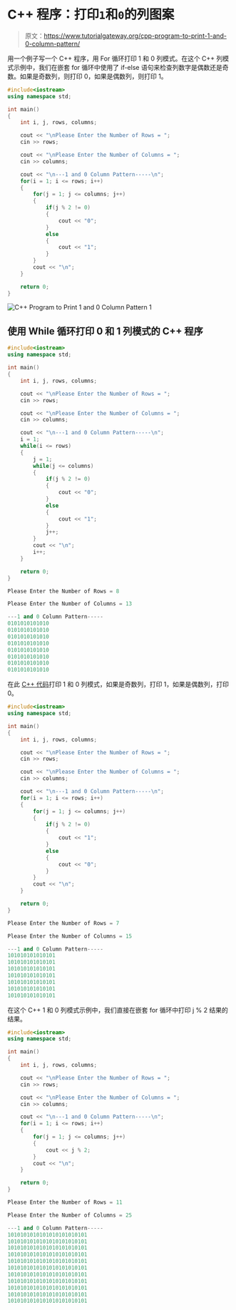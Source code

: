 # C++ 程序：打印`1`和`0`的列图案

> 原文：<https://www.tutorialgateway.org/cpp-program-to-print-1-and-0-column-pattern/>

用一个例子写一个 C++ 程序，用 For 循环打印 1 和 0 列模式。在这个 C++ 列模式示例中，我们在嵌套 for 循环中使用了 if-else 语句来检查列数字是偶数还是奇数。如果是奇数列，则打印 0，如果是偶数列，则打印 1。

```cpp
#include<iostream>
using namespace std;

int main()
{
	int i, j, rows, columns;

    cout << "\nPlease Enter the Number of Rows = ";
    cin >> rows;

    cout << "\nPlease Enter the Number of Columns = ";
    cin >> columns;

    cout << "\n---1 and 0 Column Pattern-----\n";
    for(i = 1; i <= rows; i++)
    {
    	for(j = 1; j <= columns; j++)
		{
			if(j % 2 != 0)
			{
				cout << "0";
			}
			else
			{
				cout << "1";
			}       	
        }
        cout << "\n";
    }

 	return 0;
}
```

![C++ Program to Print 1 and 0 Column Pattern 1](img/46b923dd514698dba3b25a2728c7a7e9.png)

## 使用 While 循环打印 0 和 1 列模式的 C++ 程序

```cpp
#include<iostream>
using namespace std;

int main()
{
	int i, j, rows, columns;

    cout << "\nPlease Enter the Number of Rows = ";
    cin >> rows;

    cout << "\nPlease Enter the Number of Columns = ";
    cin >> columns;

    cout << "\n---1 and 0 Column Pattern-----\n";
    i = 1; 
    while(i <= rows)
    {
    	j = 1; 
    	while(j <= columns)
		{
			if(j % 2 != 0)
			{
				cout << "0";
			}
			else
			{
				cout << "1";
			}   
			j++;    	
        }
        cout << "\n";
        i++;
    }

 	return 0;
}
```

```cpp
Please Enter the Number of Rows = 8

Please Enter the Number of Columns = 13

---1 and 0 Column Pattern-----
0101010101010
0101010101010
0101010101010
0101010101010
0101010101010
0101010101010
0101010101010
0101010101010
```

在此 [C++ 代码](https://www.tutorialgateway.org/cpp-programs/)打印 1 和 0 列模式，如果是奇数列，打印 1，如果是偶数列，打印 0。

```cpp
#include<iostream>
using namespace std;

int main()
{
	int i, j, rows, columns;

    cout << "\nPlease Enter the Number of Rows = ";
    cin >> rows;

    cout << "\nPlease Enter the Number of Columns = ";
    cin >> columns;

    cout << "\n---1 and 0 Column Pattern-----\n";
    for(i = 1; i <= rows; i++)
    {
    	for(j = 1; j <= columns; j++)
		{
			if(j % 2 != 0)
			{
				cout << "1";
			}
			else
			{
				cout << "0";
			}       	
        }
        cout << "\n";
    }

 	return 0;
}
```

```cpp
Please Enter the Number of Rows = 7

Please Enter the Number of Columns = 15

---1 and 0 Column Pattern-----
101010101010101
101010101010101
101010101010101
101010101010101
101010101010101
101010101010101
101010101010101
```

在这个 C++ 1 和 0 列模式示例中，我们直接在嵌套 for 循环中打印 j % 2 结果的结果。

```cpp
#include<iostream>
using namespace std;

int main()
{
	int i, j, rows, columns;

    cout << "\nPlease Enter the Number of Rows = ";
    cin >> rows;

    cout << "\nPlease Enter the Number of Columns = ";
    cin >> columns;

    cout << "\n---1 and 0 Column Pattern-----\n";
    for(i = 1; i <= rows; i++)
    {
    	for(j = 1; j <= columns; j++)
		{
			cout << j % 2;    	
        }
        cout << "\n";
    }

 	return 0;
}
```

```cpp
Please Enter the Number of Rows = 11

Please Enter the Number of Columns = 25

---1 and 0 Column Pattern-----
1010101010101010101010101
1010101010101010101010101
1010101010101010101010101
1010101010101010101010101
1010101010101010101010101
1010101010101010101010101
1010101010101010101010101
1010101010101010101010101
1010101010101010101010101
1010101010101010101010101
1010101010101010101010101
```